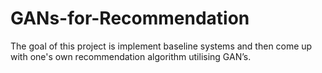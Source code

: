 # GANs-for-Recommendation
The goal of this project is implement baseline systems and then come up with one's own recommendation algorithm utilising GAN’s.

